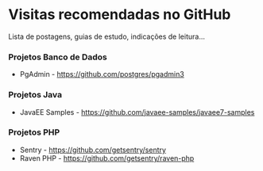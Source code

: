 # Visitas recomendadas no GitHub
Lista de postagens, guias de estudo, indicações de leitura...

### Projetos Banco de Dados
  * PgAdmin - https://github.com/postgres/pgadmin3

### Projetos Java
  * JavaEE Samples - https://github.com/javaee-samples/javaee7-samples

### Projetos PHP
  * Sentry - https://github.com/getsentry/sentry
  * Raven PHP - https://github.com/getsentry/raven-php
